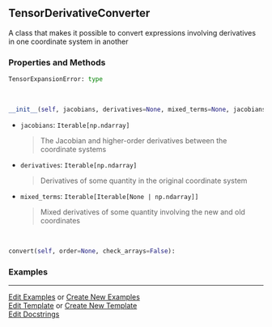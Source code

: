 ## <a id="McUtils.Zachary.TensorDerivativeConverter.TensorDerivativeConverter">TensorDerivativeConverter</a>
A class that makes it possible to convert expressions
involving derivatives in one coordinate system in another

### Properties and Methods
```python
TensorExpansionError: type
```
<a id="McUtils.Zachary.TensorDerivativeConverter.TensorDerivativeConverter.__init__" class="docs-object-method">&nbsp;</a>
```python
__init__(self, jacobians, derivatives=None, mixed_terms=None, jacobians_name='Q', values_name='V'): 
```

- `jacobians`: `Iterable[np.ndarray]`
    >The Jacobian and higher-order derivatives between the coordinate systems
- `derivatives`: `Iterable[np.ndarray]`
    >Derivatives of some quantity in the original coordinate system
- `mixed_terms`: `Iterable[Iterable[None | np.ndarray]]`
    >Mixed derivatives of some quantity involving the new and old coordinates

<a id="McUtils.Zachary.TensorDerivativeConverter.TensorDerivativeConverter.convert" class="docs-object-method">&nbsp;</a>
```python
convert(self, order=None, check_arrays=False): 
```

### Examples




___

[Edit Examples](https://github.com/McCoyGroup/McUtils/edit/edit/ci/examples/ci/docs/McUtils/Zachary/TensorDerivativeConverter/TensorDerivativeConverter.md) or 
[Create New Examples](https://github.com/McCoyGroup/McUtils/new/edit/?filename=ci/examples/ci/docs/McUtils/Zachary/TensorDerivativeConverter/TensorDerivativeConverter.md) <br/>
[Edit Template](https://github.com/McCoyGroup/McUtils/edit/edit/ci/docs/ci/docs/McUtils/Zachary/TensorDerivativeConverter/TensorDerivativeConverter.md) or 
[Create New Template](https://github.com/McCoyGroup/McUtils/new/edit/?filename=ci/docs/templates/ci/docs/McUtils/Zachary/TensorDerivativeConverter/TensorDerivativeConverter.md) <br/>
[Edit Docstrings](https://github.com/McCoyGroup/McUtils/edit/edit/McUtils/Zachary/TensorDerivativeConverter.py?message=Update%20Docs)